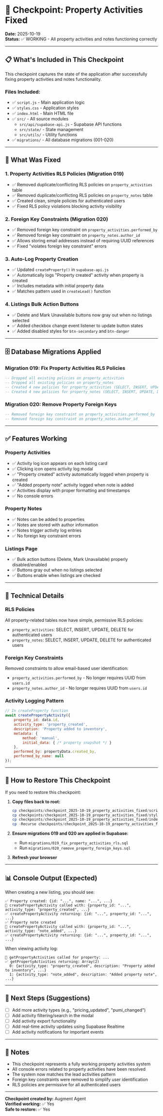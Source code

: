 # 🎯 Checkpoint: Property Activities Fixed
**Date:** 2025-10-19  
**Status:** ✅ WORKING - All property activities and notes functioning correctly

---

## 📋 What's Included in This Checkpoint

This checkpoint captures the state of the application after successfully fixing property activities and notes functionality.

### **Files Included:**
- ✅ `script.js` - Main application logic
- ✅ `styles.css` - Application styles
- ✅ `index.html` - Main HTML file
- ✅ `src/` - All source modules
  - `src/api/supabase-api.js` - Supabase API functions
  - `src/state/` - State management
  - `src/utils/` - Utility functions
- ✅ `migrations/` - All database migrations (001-020)

---

## 🎉 What Was Fixed

### **1. Property Activities RLS Policies (Migration 019)**
- ✅ Removed duplicate/conflicting RLS policies on `property_activities` table
- ✅ Removed duplicate/conflicting RLS policies on `property_notes` table
- ✅ Created clean, simple policies for authenticated users
- ✅ Fixed RLS policy violations blocking activity visibility

### **2. Foreign Key Constraints (Migration 020)**
- ✅ Removed foreign key constraint on `property_activities.performed_by`
- ✅ Removed foreign key constraint on `property_notes.author_id`
- ✅ Allows storing email addresses instead of requiring UUID references
- ✅ Fixed "violates foreign key constraint" errors

### **3. Auto-Log Property Creation**
- ✅ Updated `createProperty()` in `supabase-api.js`
- ✅ Automatically logs "Property created" activity when property is created
- ✅ Includes metadata with initial property data
- ✅ Matches pattern used in `createLead()` function

### **4. Listings Bulk Action Buttons**
- ✅ Delete and Mark Unavailable buttons now gray out when no listings selected
- ✅ Added checkbox change event listener to update button states
- ✅ Added disabled styles for `btn-secondary` and `btn-danger`

---

## 🗄️ Database Migrations Applied

### **Migration 019: Fix Property Activities RLS Policies**
```sql
-- Dropped all existing policies on property_activities
-- Dropped all existing policies on property_notes
-- Created 4 new policies for property_activities (SELECT, INSERT, UPDATE, DELETE)
-- Created 4 new policies for property_notes (SELECT, INSERT, UPDATE, DELETE)
```

### **Migration 020: Remove Property Foreign Keys**
```sql
-- Removed foreign key constraint on property_activities.performed_by
-- Removed foreign key constraint on property_notes.author_id
```

---

## ✅ Features Working

### **Property Activities**
- ✅ Activity log icon appears on each listing card
- ✅ Clicking icon opens activity log modal
- ✅ "Property created" activity automatically logged when property is created
- ✅ "Added property note" activity logged when note is added
- ✅ Activities display with proper formatting and timestamps
- ✅ No console errors

### **Property Notes**
- ✅ Notes can be added to properties
- ✅ Notes are stored with author information
- ✅ Notes trigger activity log entries
- ✅ No foreign key constraint errors

### **Listings Page**
- ✅ Bulk action buttons (Delete, Mark Unavailable) properly disabled/enabled
- ✅ Buttons gray out when no listings selected
- ✅ Buttons enable when listings are checked

---

## 🔧 Technical Details

### **RLS Policies**
All property-related tables now have simple, permissive RLS policies:
- `property_activities`: SELECT, INSERT, UPDATE, DELETE for authenticated users
- `property_notes`: SELECT, INSERT, UPDATE, DELETE for authenticated users

### **Foreign Key Constraints**
Removed constraints to allow email-based user identification:
- `property_activities.performed_by` - No longer requires UUID from `users.id`
- `property_notes.author_id` - No longer requires UUID from `users.id`

### **Activity Logging Pattern**
```javascript
// In createProperty function
await createPropertyActivity({
    property_id: data.id,
    activity_type: 'property_created',
    description: 'Property added to inventory',
    metadata: {
        method: 'manual',
        initial_data: { /* property snapshot */ }
    },
    performed_by: propertyData.created_by,
    performed_by_name: null
});
```

---

## 🚀 How to Restore This Checkpoint

If you need to restore this checkpoint:

1. **Copy files back to root:**
   ```powershell
   cp checkpoints/checkpoint_2025-10-19_property_activities_fixed/script.js .
   cp checkpoints/checkpoint_2025-10-19_property_activities_fixed/styles.css .
   cp checkpoints/checkpoint_2025-10-19_property_activities_fixed/index.html .
   cp -Recurse checkpoints/checkpoint_2025-10-19_property_activities_fixed/src .
   ```

2. **Ensure migrations 019 and 020 are applied in Supabase:**
   - Run `migrations/019_fix_property_activities_rls.sql`
   - Run `migrations/020_remove_property_foreign_keys.sql`

3. **Refresh your browser**

---

## 📊 Console Output (Expected)

When creating a new listing, you should see:
```
✅ Property created: {id: "...", name: "...", ...}
🔵 createPropertyActivity called with: {property_id: "...", activity_type: "property_created", ...}
✅ createPropertyActivity returning: {id: "...", property_id: "...", ...}
✅ Property note created
🔵 createPropertyActivity called with: {property_id: "...", activity_type: "note_added", ...}
✅ createPropertyActivity returning: {id: "...", property_id: "...", ...}
```

When viewing activity log:
```
🔵 getPropertyActivities called for property: ...
✅ getPropertyActivities returning: Array(2)
  0: {activity_type: "property_created", description: "Property added to inventory", ...}
  1: {activity_type: "note_added", description: "Added property note", ...}
```

---

## 🎯 Next Steps (Suggestions)

- [ ] Add more activity types (e.g., "pricing_updated", "pumi_changed")
- [ ] Add activity filtering/search in the modal
- [ ] Add activity export functionality
- [ ] Add real-time activity updates using Supabase Realtime
- [ ] Add activity notifications for important events

---

## 📝 Notes

- This checkpoint represents a fully working property activities system
- All console errors related to property activities have been resolved
- The system now matches the lead activities pattern
- Foreign key constraints were removed to simplify user identification
- RLS policies are permissive for all authenticated users

---

**Checkpoint created by:** Augment Agent  
**Verified working:** ✅ Yes  
**Safe to restore:** ✅ Yes

